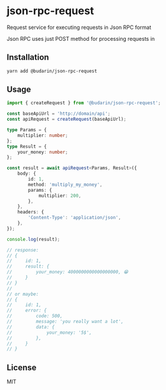 # json-rpc-request

Request service for executing requests in Json RPC format

Json RPC uses just POST method for processing requests in

## Installation

```sh
yarn add @budarin/json-rpc-request
```

## Usage

```ts
import { createRequest } from '@budarin/json-rpc-request';

const baseApiUrl = 'http://domain/api';
const apiRequest = createRequest(baseApiUrl);

type Params = {
    multiplier: number;
};
type Result = {
    your_money: number;
};

const result = await apiRequest<Params, Result>({
    body: {
        id: 1,
        method: 'multiply_my_money',
        params: {
            multiplier: 200,
        },
    },
    headers: {
        'Content-Type': 'application/json',
    },
});

console.log(result);

// response:
// {
//     id: 1,
//     result: {
//         your_money: 4000000000000000000, 😁
//     }
// }
//
// or maybe:
// {
//     id: 1,
//     error: {
//         code: 500,
//         message: 'you really want a lot',
//         data: {
//             your_money: '5$',
//         },
//     }
// }
```

## License

MIT
